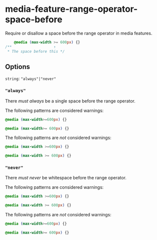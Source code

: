 # media-feature-range-operator-space-before

Require or disallow a space before the range operator in media features.

```css
    @media (max-width >= 600px) {}
/**                   ↑  
 * The space before this */
```

## Options

`string`: `"always"|"never"`

### `"always"`

There *must always* be a single space before the range operator.

The following patterns are considered warnings:

```css
@media (max-width>=600px) {}
```

```css
@media (max-width>= 600px) {}
```

The following patterns are *not* considered warnings:

```css
@media (max-width >=600px) {}
```

```css
@media (max-width >= 600px) {}
```

### `"never"`

There *must never* be whitespace before the range operator.

The following patterns are considered warnings:

```css
@media (max-width >=600px) {}
```

```css
@media (max-width >= 600px) {}
```

The following patterns are *not* considered warnings:

```css
@media (max-width>=600px) {}
```

```css
@media (max-width>= 600px) {}
```
